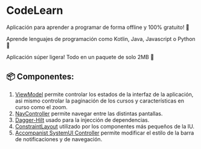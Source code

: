 # CodeLearn
Aplicación para aprender a programar de forma offline y 100% gratuito! 🎊

Aprende lenguajes de programación como Kotlin, Java, Javascript o Python 🥳

Aplicación súper ligera! Todo en un paquete de solo 2MB 🥳



## 📦 Componentes:
1. [ViewModel](https://developer.android.com/topic/libraries/architecture/viewmodel?hl=es-419) permite controlar los estados de la interfaz de la aplicación, asi mismo controlar la paginación de los cursos y características en curso como el zoom.
2. [NavController](https://developer.android.com/jetpack/compose/navigation?hl=es-419) permite navegar entre las distintas pantallas.
3. [Dagger-Hilt](https://developer.android.com/training/dependency-injection/hilt-android?hl=es-419) usado para la injección de dependencias.
4. [ConstraintLayout](https://developer.android.com/jetpack/compose/layouts/constraintlayout?hl=es-419) utilizado por los componentes más pequeños de la IU.
5. [Accompanist SystemUI Controller](https://google.github.io/accompanist/systemuicontroller/) permite modificar el estilo de la barra de notificaciones y de navegación.
